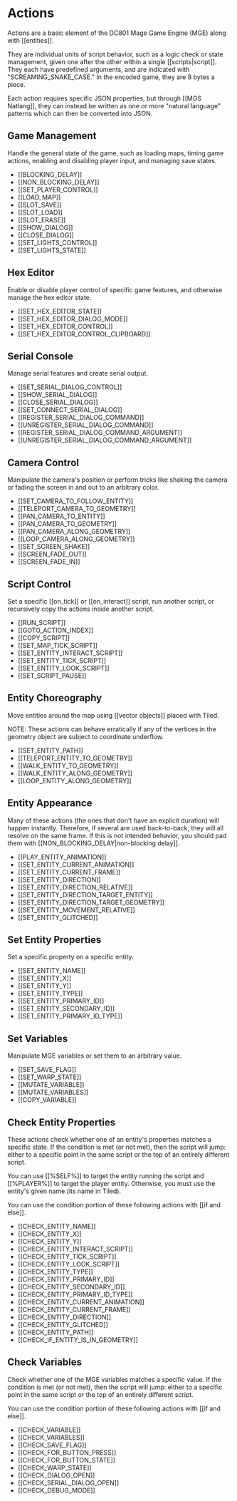 # Actions

Actions are a basic element of the DC801 Mage Game Engine (MGE) along with [[entities]].

They are individual units of script behavior, such as a logic check or state management, given one after the other within a single [[scripts|script]]. They each have predefined arguments, and are indicated with "SCREAMING_SNAKE_CASE." In the encoded game, they are 8 bytes a piece.

Each action requires specific JSON properties, but through [[MGS Natlang]], they can instead be written as one or more "natural language" patterns which can then be converted into JSON.

## Game Management

Handle the general state of the game, such as loading maps, timing game actions, enabling and disabling player input, and managing save states.

- [[BLOCKING_DELAY]]
- [[NON_BLOCKING_DELAY]]
- [[SET_PLAYER_CONTROL]]
- [[LOAD_MAP]]
- [[SLOT_SAVE]]
- [[SLOT_LOAD]]
- [[SLOT_ERASE]]
- [[SHOW_DIALOG]]
- [[CLOSE_DIALOG]]
- [[SET_LIGHTS_CONTROL]]
- [[SET_LIGHTS_STATE]]

## Hex Editor

Enable or disable player control of specific game features, and otherwise manage the hex editor state.

- [[SET_HEX_EDITOR_STATE]]
- [[SET_HEX_EDITOR_DIALOG_MODE]]
- [[SET_HEX_EDITOR_CONTROL]]
- [[SET_HEX_EDITOR_CONTROL_CLIPBOARD]]

## Serial Console

Manage serial features and create serial output.

- [[SET_SERIAL_DIALOG_CONTROL]]
- [[SHOW_SERIAL_DIALOG]]
- [[CLOSE_SERIAL_DIALOG]]
- [[SET_CONNECT_SERIAL_DIALOG]]
- [[REGISTER_SERIAL_DIALOG_COMMAND]]
- [[UNREGISTER_SERIAL_DIALOG_COMMAND]]
- [[REGISTER_SERIAL_DIALOG_COMMAND_ARGUMENT]]
- [[UNREGISTER_SERIAL_DIALOG_COMMAND_ARGUMENT]]

## Camera Control

Manipulate the camera's position or perform tricks like shaking the camera or fading the screen in and out to an arbitrary color.

- [[SET_CAMERA_TO_FOLLOW_ENTITY]]
- [[TELEPORT_CAMERA_TO_GEOMETRY]]
- [[PAN_CAMERA_TO_ENTITY]]
- [[PAN_CAMERA_TO_GEOMETRY]]
- [[PAN_CAMERA_ALONG_GEOMETRY]]
- [[LOOP_CAMERA_ALONG_GEOMETRY]]
- [[SET_SCREEN_SHAKE]]
- [[SCREEN_FADE_OUT]]
- [[SCREEN_FADE_IN]]

## Script Control

Set a specific [[on_tick]] or [[on_interact]] script, run another script, or recursively copy the actions inside another script.

- [[RUN_SCRIPT]]
- [[GOTO_ACTION_INDEX]]
- [[COPY_SCRIPT]]
- [[SET_MAP_TICK_SCRIPT]]
- [[SET_ENTITY_INTERACT_SCRIPT]]
- [[SET_ENTITY_TICK_SCRIPT]]
- [[SET_ENTITY_LOOK_SCRIPT]]
- [[SET_SCRIPT_PAUSE]]

## Entity Choreography

Move entities around the map using [[vector objects]] placed with Tiled.

NOTE: These actions can behave erratically if any of the vertices in the geometry object are subject to coordinate underflow.

- [[SET_ENTITY_PATH]]
- [[TELEPORT_ENTITY_TO_GEOMETRY]]
- [[WALK_ENTITY_TO_GEOMETRY]]
- [[WALK_ENTITY_ALONG_GEOMETRY]]
- [[LOOP_ENTITY_ALONG_GEOMETRY]]

## Entity Appearance

Many of these actions (the ones that don't have an explicit duration) will happen instantly. Therefore, if several are used back-to-back, they will all resolve on the same frame. If this is not intended behavior, you should pad them with [[NON_BLOCKING_DELAY|non-blocking delay]].

- [[PLAY_ENTITY_ANIMATION]]
- [[SET_ENTITY_CURRENT_ANIMATION]]
- [[SET_ENTITY_CURRENT_FRAME]]
- [[SET_ENTITY_DIRECTION]]
- [[SET_ENTITY_DIRECTION_RELATIVE]]
- [[SET_ENTITY_DIRECTION_TARGET_ENTITY]]
- [[SET_ENTITY_DIRECTION_TARGET_GEOMETRY]]
- [[SET_ENTITY_MOVEMENT_RELATIVE]]
- [[SET_ENTITY_GLITCHED]]

## Set Entity Properties

Set a specific property on a specific entity.

- [[SET_ENTITY_NAME]]
- [[SET_ENTITY_X]]
- [[SET_ENTITY_Y]]
- [[SET_ENTITY_TYPE]]
- [[SET_ENTITY_PRIMARY_ID]]
- [[SET_ENTITY_SECONDARY_ID]]
- [[SET_ENTITY_PRIMARY_ID_TYPE]]

## Set Variables

Manipulate MGE variables or set them to an arbitrary value.

- [[SET_SAVE_FLAG]]
- [[SET_WARP_STATE]]
- [[MUTATE_VARIABLE]]
- [[MUTATE_VARIABLES]]
- [[COPY_VARIABLE]]

## Check Entity Properties

These actions check whether one of an entity's properties matches a specific state. If the condition is met (or not met), then the script will jump: either to a specific point in the same script or the top of an entirely different script.

You can use [[%SELF%]] to target the entity running the script and [[%PLAYER%]] to target the player entity. Otherwise, you must use the entity's given name (its name in Tiled).

You can use the condition portion of these following actions with [[if and else]].

- [[CHECK_ENTITY_NAME]]
- [[CHECK_ENTITY_X]]
- [[CHECK_ENTITY_Y]]
- [[CHECK_ENTITY_INTERACT_SCRIPT]]
- [[CHECK_ENTITY_TICK_SCRIPT]]
- [[CHECK_ENTITY_LOOK_SCRIPT]]
- [[CHECK_ENTITY_TYPE]]
- [[CHECK_ENTITY_PRIMARY_ID]]
- [[CHECK_ENTITY_SECONDARY_ID]]
- [[CHECK_ENTITY_PRIMARY_ID_TYPE]]
- [[CHECK_ENTITY_CURRENT_ANIMATION]]
- [[CHECK_ENTITY_CURRENT_FRAME]]
- [[CHECK_ENTITY_DIRECTION]]
- [[CHECK_ENTITY_GLITCHED]]
- [[CHECK_ENTITY_PATH]]
- [[CHECK_IF_ENTITY_IS_IN_GEOMETRY]]

## Check Variables

Check whether one of the MGE variables matches a specific value. If the condition is met (or not met), then the script will jump: either to a specific point in the same script or the top of an entirely different script.

You can use the condition portion of these following actions with [[if and else]].

- [[CHECK_VARIABLE]]
- [[CHECK_VARIABLES]]
- [[CHECK_SAVE_FLAG]]
- [[CHECK_FOR_BUTTON_PRESS]]
- [[CHECK_FOR_BUTTON_STATE]]
- [[CHECK_WARP_STATE]]
- [[CHECK_DIALOG_OPEN]]
- [[CHECK_SERIAL_DIALOG_OPEN]]
- [[CHECK_DEBUG_MODE]]
